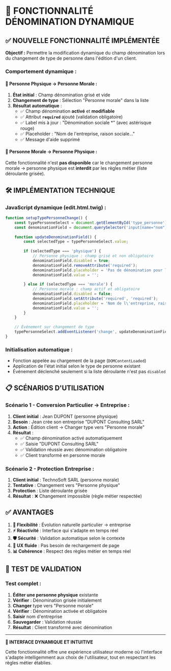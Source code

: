 # 🔄 FONCTIONNALITÉ DÉNOMINATION DYNAMIQUE

## ✅ **NOUVELLE FONCTIONNALITÉ IMPLÉMENTÉE**

**Objectif :** Permettre la modification dynamique du champ dénomination lors du changement de type de personne dans l'édition d'un client.

### **Comportement dynamique :**

#### **🔄 Personne Physique → Personne Morale :**
1. **État initial** : Champ dénomination grisé et vide
2. **Changement de type** : Sélection "Personne morale" dans la liste
3. **Résultat automatique** :
   - ✅ Champ dénomination **activé** et **modifiable**
   - ✅ Attribut **`required`** ajouté (validation obligatoire)
   - ✅ Label mis à jour : "Dénomination sociale *" (avec astérisque rouge)
   - ✅ Placeholder : "Nom de l'entreprise, raison sociale..."
   - ✅ Message d'aide supprimé

#### **🔄 Personne Morale → Personne Physique :**
Cette fonctionnalité n'est **pas disponible** car le changement personne morale → personne physique est **interdit** par les règles métier (liste déroulante grisée).

## 🛠️ **IMPLÉMENTATION TECHNIQUE**

### **JavaScript dynamique (edit.html.twig) :**
```javascript
function setupTypePersonneChange() {
    const typePersonneSelect = document.getElementById('type_personne');
    const denominationField = document.querySelector('input[name="nom"]');
    
    function updateDenominationField() {
        const selectedType = typePersonneSelect.value;
        
        if (selectedType === 'physique') {
            // Personne physique : champ grisé et non obligatoire
            denominationField.disabled = true;
            denominationField.removeAttribute('required');
            denominationField.placeholder = 'Pas de dénomination pour les particuliers';
            denominationField.value = '';
            
        } else if (selectedType === 'morale') {
            // Personne morale : champ actif et obligatoire
            denominationField.disabled = false;
            denominationField.setAttribute('required', 'required');
            denominationField.placeholder = 'Nom de l\'entreprise, raison sociale...';
            denominationField.value = '';
        }
    }
    
    // Événement sur changement de type
    typePersonneSelect.addEventListener('change', updateDenominationField);
}
```

### **Initialisation automatique :**
- Fonction appelée au chargement de la page (`DOMContentLoaded`)
- Application de l'état initial selon le type de personne existant
- Événement déclenché seulement si la liste déroulante n'est pas `disabled`

## 📋 **SCÉNARIOS D'UTILISATION**

### **Scénario 1 - Conversion Particulier → Entreprise :**
1. **Client initial** : Jean DUPONT (personne physique)
2. **Besoin** : Jean crée son entreprise "DUPONT Consulting SARL"
3. **Action** : Édition client → Changer type vers "Personne morale"
4. **Résultat** :
   - ✅ Champ dénomination activé automatiquement
   - ✅ Saisie "DUPONT Consulting SARL"
   - ✅ Validation réussie avec dénomination obligatoire
   - ✅ Client transformé en personne morale

### **Scénario 2 - Protection Entreprise :**
1. **Client initial** : TechnoSoft SARL (personne morale)
2. **Tentative** : Changement vers "Personne physique"
3. **Protection** : Liste déroulante grisée
4. **Résultat** : ❌ Changement impossible (règle métier respectée)

## ✅ **AVANTAGES**

1. **🔄 Flexibilité** : Évolution naturelle particulier → entreprise
2. **⚡ Réactivité** : Interface qui s'adapte en temps réel
3. **🛡️ Sécurité** : Validation automatique selon le contexte
4. **👤 UX fluide** : Pas besoin de rechargement de page
5. **📊 Cohérence** : Respect des règles métier en temps réel

## 🧪 **TEST DE VALIDATION**

### **Test complet :**
1. **Éditer une personne physique** existante
2. **Vérifier** : Dénomination grisée initialement
3. **Changer** type vers "Personne morale"
4. **Vérifier** : Dénomination activée et obligatoire
5. **Saisir** nom d'entreprise
6. **Sauvegarder** : Validation réussie
7. **Résultat** : Client transformé avec dénomination

---

**🎯 INTERFACE DYNAMIQUE ET INTUITIVE**

Cette fonctionnalité offre une expérience utilisateur moderne où l'interface s'adapte intelligemment aux choix de l'utilisateur, tout en respectant les règles métier établies.
